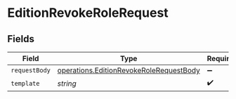# EditionRevokeRoleRequest


## Fields

| Field                                                                                                     | Type                                                                                                      | Required                                                                                                  | Description                                                                                               |
| --------------------------------------------------------------------------------------------------------- | --------------------------------------------------------------------------------------------------------- | --------------------------------------------------------------------------------------------------------- | --------------------------------------------------------------------------------------------------------- |
| `requestBody`                                                                                             | [operations.EditionRevokeRoleRequestBody](../../../sdk/models/operations/editionrevokerolerequestbody.md) | :heavy_minus_sign:                                                                                        | N/A                                                                                                       |
| `template`                                                                                                | *string*                                                                                                  | :heavy_check_mark:                                                                                        | Template id                                                                                               |